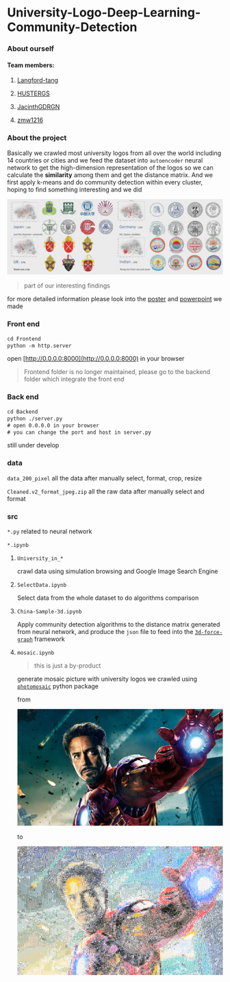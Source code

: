 # University-Logo-Deep-Learning-Community-Detection

### About ourself

#### Team members:

1. [Langford-tang](https://github.com/Langford-tang)

2. [HUSTERGS](https://github.com/HUSTERGS)

3. [JacinthGDRGN](https://github.com/JacinthGDRGN)

4. [zmw1216](https://github.com/zmw1216)

### About the project

Basically we crawled most university logos from all over the world including 14 countries or cities and we feed the dataset into `autoencoder` neural network to get the high-dimension representation of the logos so we can calculate the **similarity** among them and get the distance matrix. And we first apply k-means and do community detection within every cluster, hoping to find something interesting and we did

![](imgs/result.png)

> part of our interesting findings 

for more detailed information please look into the [poster](Team-Materials/poster.jpg) and [powerpoint](Team-Materials/CD.pptx) we made 

### Front end

```shell
cd Frontend
python -m http.server
```

open [http://0.0.0.0:8000](http://0.0.0.0:8000) in your browser

> Frontend folder is no longer maintained, please go to the backend folder which integrate the front end

### Back end

```shell
cd Backend
python ./server.py
# open 0.0.0.0 in your browser
# you can change the port and host in server.py
```

still under develop

### data

`data_200_pixel` all the data after manually select, format, crop, resize

`Cleaned.v2_format_jpeg.zip` all the raw data after manually select and format

### src

`*.py` related to neural network

`*.ipynb` 

1. `University_in_*` 

   crawl data using simulation browsing and Google Image Search Engine

2. `SelectData.ipynb`

   Select data from the whole dataset to do algorithms comparison

3. `China-Sample-3d.ipynb`

   Apply community detection algorithms to the distance matrix generated from neural network, and produce the `json` file to feed into the [`3d-force-graph`]('https://github.com/vasturiano/3d-force-graph') framework  

4. `mosaic.ipynb`

   > this is just a by-product

   generate mosaic picture with university logos we crawled using [`photomosaic`](https://github.com/danielballan/photomosaic) python package

   from 

   ![](imgs/iron-man.jpg)

   to 

   ![](imgs/iron-man.png)

   